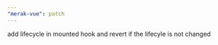 ```yaml
---
"merak-vue": patch
---
```


add lifecycle in mounted hook and revert if the lifecyle is not changed
